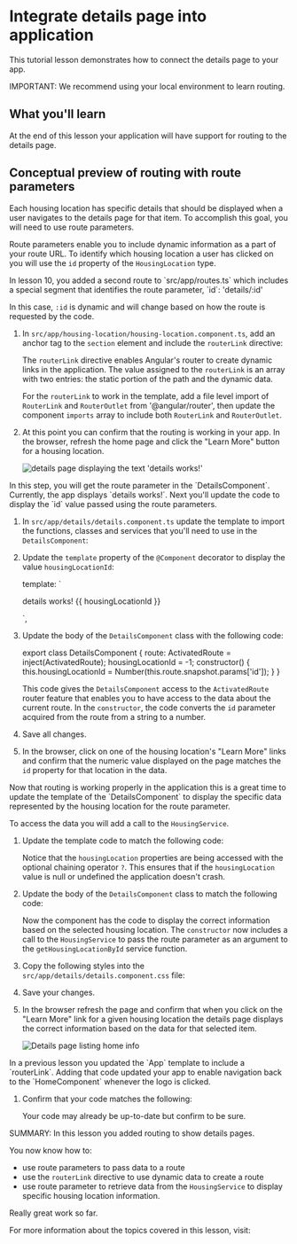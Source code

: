 # Integrate details page into application

This tutorial lesson demonstrates how to connect the details page to your app.

<docs-video src="https://www.youtube.com/embed/-jRxG84AzCI?si=CbqIpmRpwp5ZZDnu&amp;start=345"/>

IMPORTANT: We recommend using your local environment to learn routing.

## What you'll learn

At the end of this lesson your application will have support for routing to the details page.

## Conceptual preview of routing with route parameters

Each housing location has specific details that should be displayed when a user navigates to the details page for that item. To accomplish this goal, you will need to use route parameters.

Route parameters enable you to include dynamic information as a part of your route URL. To identify which housing location a user has clicked on you will use the `id` property of the `HousingLocation` type.

<docs-workflow>

<docs-step title="Using `routerLink` for dynamic navigation">
In lesson 10, you added a second route to `src/app/routes.ts` which includes a special segment that identifies the route parameter, `id`:

<docs-code language="javascript">
'details/:id'
</docs-code>

In this case, `:id` is dynamic and will change based on how the route is requested by the code.

1. In `src/app/housing-location/housing-location.component.ts`, add an anchor tag to the `section` element and include the `routerLink` directive:

    <docs-code header="Add anchor with a routerLink directive to housing-location.component.ts" path="adev/src/content/tutorials/first-app/steps/12-forms/src/app/housing-location/housing-location.component.ts" visibleLines="[20]"/>

    The `routerLink` directive enables Angular's router to create dynamic links in the application. The value assigned to the `routerLink` is an array with two entries: the static portion of the path and the dynamic data.

    For the `routerLink` to work in the template, add a file level import of `RouterLink` and `RouterOutlet` from '@angular/router', then update the component `imports` array to include both `RouterLink` and `RouterOutlet`.
1. At this point you can confirm that the routing is working in your app. In the browser, refresh the home page and click the "Learn More" button for a housing location.

    <img alt="details page displaying the text 'details works!'" src="assets/images/tutorials/first-app/homes-app-lesson-11-step-1.png">

</docs-step>

<docs-step title="Get route parameters">
In this step, you will get the route parameter in the `DetailsComponent`. Currently, the app displays `details works!`. Next you'll update the code to display the `id` value passed using the route parameters.

1. In `src/app/details/details.component.ts` update the template to import the functions, classes and services that you'll need to use in the `DetailsComponent`:

    <docs-code header="Update file level imports" path="adev/src/content/tutorials/first-app/steps/12-forms/src/app/details/details.component.ts" visibleLines="[1,5]"/>

1. Update the `template` property of the `@Component` decorator to display the value `housingLocationId`:

    <docs-code language="javascript">
      template: `<p>details works! {{ housingLocationId }}</p>`,
    </docs-code>

1. Update the body of the `DetailsComponent` class with the following code:

    <docs-code language="javascript">
        export class DetailsComponent {
            route: ActivatedRoute = inject(ActivatedRoute);
            housingLocationId = -1;
            constructor() {
                this.housingLocationId = Number(this.route.snapshot.params['id']);
            }
        }
    </docs-code>

    This code gives the `DetailsComponent` access to the `ActivatedRoute` router feature that enables you to have access to the data about the current route. In the `constructor`, the code converts the `id` parameter acquired from the route from a string to a number.

1. Save all changes.

1. In the browser, click on one of the housing location's "Learn More" links and confirm that the numeric value displayed on the page matches the `id` property for that location in the data.
</docs-step>

<docs-step title="Customize the `DetailComponent`">
Now that routing is working properly in the application this is a great time to update the template of the `DetailsComponent` to display the specific data represented by the housing location for the route parameter.

To access the data you will add a call to the `HousingService`.

1. Update the template code to match the following code:

    <docs-code header="Update the DetailsComponent template in src/app/details/details.component.ts" path="adev/src/content/tutorials/first-app/steps/12-forms/src/app/details/details.component.ts" visibleLines="[11,32]"/>

    Notice that the `housingLocation` properties are being accessed with the optional chaining operator `?`. This ensures that if the `housingLocation` value is null or undefined the application doesn't crash.

1. Update the body of the `DetailsComponent` class to match the following code:

    <docs-code header="Update the DetailsComponent class in src/app/details/details.component.ts" path="adev/src/content/tutorials/first-app/steps/12-forms/src/app/details/details.component.ts" visibleLines="[35,44]"/>

    Now the component has the code to display the correct information based on the selected housing location. The `constructor` now includes a call to the `HousingService` to pass the route parameter as an argument to the `getHousingLocationById` service function.

1. Copy the following styles into the `src/app/details/details.component.css` file:

    <docs-code header="Add styles for the DetailsComponent" path="adev/src/content/tutorials/first-app/steps/12-forms/src/app/details/details.component.css" visibleLines="[1,71]"/>

1. Save your changes.

1. In the browser refresh the page and confirm that when you click on the "Learn More" link for a given housing location the details page displays the correct information based on the data for that selected item.

    <img alt="Details page listing home info" src="assets/images/tutorials/first-app/homes-app-lesson-11-step-3.png">

</docs-step>

<docs-step title="Add navigation to the `HomeComponent`">
In a previous lesson you updated the `App` template to include a `routerLink`. Adding that code updated your app to enable navigation back to the `HomeComponent` whenever the logo is clicked.

1. Confirm that your code matches the following:

    <docs-code header="Add routerLink to App" path="adev/src/content/tutorials/first-app/steps/12-forms/src/app/app.ts" visibleLines="[8,20]"/>

    Your code may already be up-to-date but confirm to be sure.
</docs-step>

</docs-workflow>

SUMMARY: In this lesson you added routing to show details pages.

You now know how to:

* use route parameters to pass data to a route
* use the `routerLink` directive to use dynamic data to create a route
* use route parameter to retrieve data from the `HousingService` to display specific housing location information.

Really great work so far.

For more information about the topics covered in this lesson, visit:

<docs-pill-row>
  <docs-pill href="guide/routing/common-router-tasks#accessing-query-parameters-and-fragments" title="Route Parameters"/>
  <docs-pill href="guide/routing" title="Routing in Angular Overview"/>
  <docs-pill href="guide/routing/common-router-tasks" title="Common Routing Tasks"/>
  <docs-pill href="https://developer.mozilla.org/docs/Web/JavaScript/Reference/Operators/Optional_chaining" title="Optional Chaining Operator"/>
</docs-pill-row>
